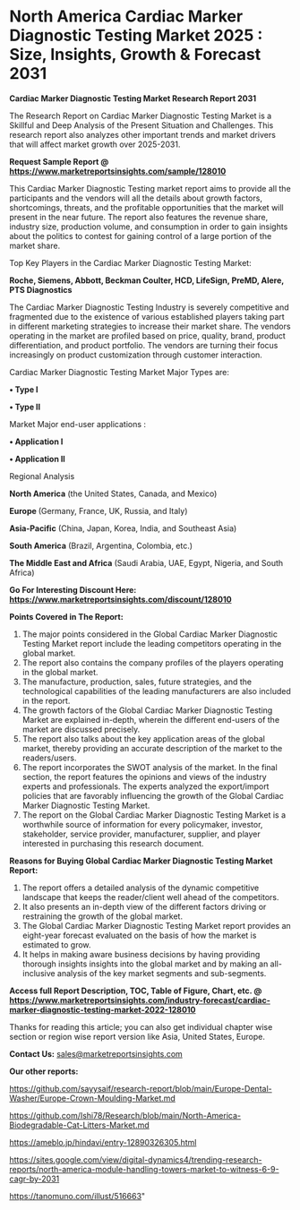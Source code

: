 # North America Cardiac Marker Diagnostic Testing Market 2025 : Size, Insights, Growth & Forecast 2031

<strong>Cardiac Marker Diagnostic Testing Market Research Report 2031</strong>

The Research Report on Cardiac Marker Diagnostic Testing Market is a Skillful and Deep Analysis of the Present Situation and Challenges. This research report also analyzes other important trends and market drivers that will affect market growth over 2025-2031.

<strong>Request Sample Report @ <a href=https://www.marketreportsinsights.com/sample/128010>https://www.marketreportsinsights.com/sample/128010</a></strong>

This Cardiac Marker Diagnostic Testing market report aims to provide all the participants and the vendors will all the details about growth factors, shortcomings, threats, and the profitable opportunities that the market will present in the near future. The report also features the revenue share, industry size, production volume, and consumption in order to gain insights about the politics to contest for gaining control of a large portion of the market share.

Top Key Players in the Cardiac Marker Diagnostic Testing Market:

<strong>Roche, Siemens, Abbott, Beckman Coulter, HCD, LifeSign, PreMD, Alere, PTS Diagnostics</strong>

The Cardiac Marker Diagnostic Testing Industry is severely competitive and fragmented due to the existence of various established players taking part in different marketing strategies to increase their market share. The vendors operating in the market are profiled based on price, quality, brand, product differentiation, and product portfolio. The vendors are turning their focus increasingly on product customization through customer interaction.

Cardiac Marker Diagnostic Testing Market Major Types are:

<strong>• Type I

• Type II</strong>

Market Major end-user applications :

<strong>• Application I

• Application II</strong>

Regional Analysis

</u><strong><b>North America</b></strong> (the United States, Canada, and Mexico)

<strong><b>Europe </b></strong>(Germany, France, UK, Russia, and Italy)

<strong><b>Asia-Pacific</b></strong> (China, Japan, Korea, India, and Southeast Asia)

<strong><b>South America</b></strong> (Brazil, Argentina, Colombia, etc.)

<strong><b>The Middle East and Africa</b></strong> (Saudi Arabia, UAE, Egypt, Nigeria, and South Africa)

<strong>Go For Interesting Discount Here: <a href=https://www.marketreportsinsights.com/discount/128010>https://www.marketreportsinsights.com/discount/128010</a></strong>

<strong>Points Covered in The Report:</strong>
<ol>
  <li>The major points considered in the Global Cardiac Marker Diagnostic Testing Market report include the leading competitors operating in the global market.</li>
  <li>The report also contains the company profiles of the players operating in the global market.</li>
  <li>The manufacture, production, sales, future strategies, and the technological capabilities of the leading manufacturers are also included in the report.</li>
  <li>The growth factors of the Global Cardiac Marker Diagnostic Testing Market are explained in-depth, wherein the different end-users of the market are discussed precisely.</li>
  <li>The report also talks about the key application areas of the global market, thereby providing an accurate description of the market to the readers/users.</li>
  <li>The report incorporates the SWOT analysis of the market. In the final section, the report features the opinions and views of the industry experts and professionals. The experts analyzed the export/import policies that are favorably influencing the growth of the Global Cardiac Marker Diagnostic Testing Market.</li>
  <li>The report on the Global Cardiac Marker Diagnostic Testing Market is a worthwhile source of information for every policymaker, investor, stakeholder, service provider, manufacturer, supplier, and player interested in purchasing this research document.</li>
</ol>
<strong>Reasons for Buying Global Cardiac Marker Diagnostic Testing Market Report:</strong>

<ol>
  <li>The report offers a detailed analysis of the dynamic competitive landscape that keeps the reader/client well ahead of the competitors.</li>
  <li>It also presents an in-depth view of the different factors driving or restraining the growth of the global market.</li>
  <li>The Global Cardiac Marker Diagnostic Testing Market report provides an eight-year forecast evaluated on the basis of how the market is estimated to grow.</li>
  <li>It helps in making aware business decisions by having providing thorough insights insights into the global market and by making an all-inclusive analysis of the key market segments and sub-segments.</li>
</ol>
<strong>Access full Report Description, TOC, Table of Figure, Chart, etc. @ <a href=https://www.marketreportsinsights.com/industry-forecast/cardiac-marker-diagnostic-testing-market-2022-128010>https://www.marketreportsinsights.com/industry-forecast/cardiac-marker-diagnostic-testing-market-2022-128010</a></strong>


Thanks for reading this article; you can also get individual chapter wise section or region wise report version like Asia, United States, Europe.

<strong>Contact Us:</strong>
sales@marketreportsinsights.com

<strong>Our other reports:</strong>

<a href=https://github.com/sayysaif/research-report/blob/main/Europe-Dental-Washer/Europe-Crown-Moulding-Market.md>https://github.com/sayysaif/research-report/blob/main/Europe-Dental-Washer/Europe-Crown-Moulding-Market.md</a>

<a href=https://github.com/Ishi78/Research/blob/main/North-America-Biodegradable-Cat-Litters-Market.md>https://github.com/Ishi78/Research/blob/main/North-America-Biodegradable-Cat-Litters-Market.md</a>

<a href=https://ameblo.jp/hindavi/entry-12890326305.html>https://ameblo.jp/hindavi/entry-12890326305.html</a>

<a href=https://sites.google.com/view/digital-dynamics4/trending-research-reports/north-america-module-handling-towers-market-to-witness-6-9-cagr-by-2031>https://sites.google.com/view/digital-dynamics4/trending-research-reports/north-america-module-handling-towers-market-to-witness-6-9-cagr-by-2031</a>

<a href=https://tanomuno.com/illust/516663>https://tanomuno.com/illust/516663</a>"
